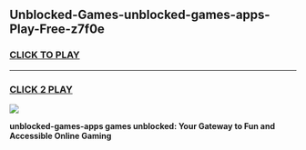
## Unblocked-Games-unblocked-games-apps-Play-Free-z7f0e
<h3>
<a href="https://premium76.site?title=unblocked-games-apps&ref=20A">CLICK TO PLAY</a></h3>
<hr>

<h3>
<a href="https://premium76.site?title=unblocked-games-apps&ref=20A">CLICK 2 PLAY</a>
  
</h3>

<a href="https://premium76.site?title=unblocked-games-apps&ref=20A"><img src="https://clearcache.store/games.png"></a>


**unblocked-games-apps games unblocked: Your Gateway to Fun and Accessible Online Gaming**
